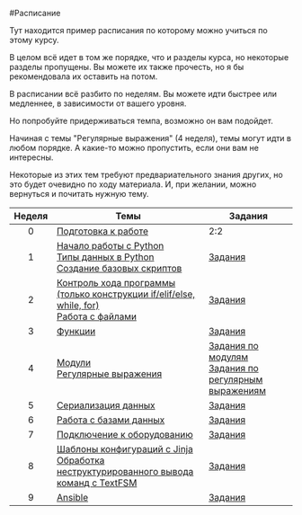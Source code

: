 #Расписание

Тут находится пример расписания по которому можно учиться по этому курсу.

В целом всё идет в том же порядке, что и разделы курса, но некоторые разделы пропущены. Вы можете их также прочесть, но я бы рекомендовала их оставить на потом.

В расписании всё разбито по неделям. Вы можете идти быстрее или медленнее, в зависимости от вашего уровня.

Но попробуйте придерживаться темпа, возможно он вам подойдет.

Начиная с темы "Регулярные выражения" (4 неделя), темы могут идти в любом порядке. А какие-то можно пропустить, если они вам не интересны.

Некоторые из этих тем требуют предвариательного знания других, но это будет очевидно по ходу материала. И, при желании, можно вернуться и почитать нужную тему.

| Неделя | Темы | Задания |
| :--: | -- | -- |
| 0 | [Подготовка к работе](https://natenka.gitbooks.io/pyneng/content/chapter1/)| 2:2 |
| 1 | [Начало работы с Python](https://natenka.gitbooks.io/pyneng/content/chapter2/)<br>[Типы данных в Python](https://natenka.gitbooks.io/pyneng/content/chapter3/)<br>[Создание базовых скриптов](https://natenka.gitbooks.io/pyneng/content/chapter3a/)| [Задания](https://natenka.gitbooks.io/pyneng/content/chapter3/10_exercises.html) |
| 2 | [Контроль хода программы (только конструкции if/elif/else, while, for)](https://natenka.gitbooks.io/pyneng/content/chapter4/)<br>[Работа с файлами](https://natenka.gitbooks.io/pyneng/content/chapter5/)| [Задания](https://natenka.gitbooks.io/pyneng/content/chapter4/7_exercises.html) |
| 3 | [Функции](https://natenka.gitbooks.io/pyneng/content/chapter6/) | [Задания](https://natenka.gitbooks.io/pyneng/content/chapter6/4_exercises.html) |
| 4 | [Модули](https://natenka.gitbooks.io/pyneng/content/chapter7/)<br>[Регулярные выражения](https://natenka.gitbooks.io/pyneng/content/chapter8/) | [Задания по модулям](https://natenka.gitbooks.io/pyneng/content/chapter7/4_exercises.html)<br>[Задания по регулярным выражениям]()|
| 5 | [Сериализация данных]() | [Задания]() |
| 6 | [Работа с базами данных](https://natenka.gitbooks.io/pyneng/content/chapter11/) | [Задания]() |
| 7 | [Подключение к оборудованию]()| [Задания]() |
| 8 | [Шаблоны конфигураций с Jinja](https://natenka.gitbooks.io/pyneng/content/chapter10/)<br>[Обработка неструктурированного вывода команд с TextFSM]()| [Задания]() |
| 9 | [Ansible]() | [Задания]() |
